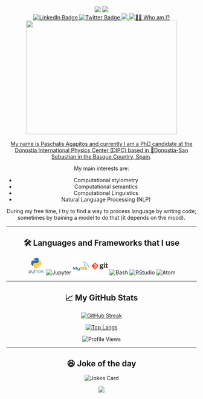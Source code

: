 <div id="header" align="center">
  <img src="https://capsule-render.vercel.app/api?type=waving&color=gradient&text=Hello!&height=100&section=header"/>
  <img src="https://media.giphy.com/media/vKhKsyEFVK4IuEKzWY/giphy.gif" width="60px"/>
  <div id="badges">
    <a href="https://www.linkedin.com/in/paschalis-agapitos-1b5284217/">
      <img src="https://img.shields.io/badge/LinkedIn-blue?style=for-the-badge&logo=linkedin&logoColor=white" alt="LinkedIn Badge"/>
    </a>
    <a href="https://twitter.com/pasxalisag9">
      <img src="https://img.shields.io/badge/Twitter-blue?style=for-the-badge&logo=twitter&logoColor=white" alt="Twitter Badge"/>
    </a>
    <a href="mailto:<pasxalisag9@gmail.com>?subject=Came%20from%20Github"><img src="https://img.shields.io/badge/gmail-%23D14836.svg?&style=for-the-badge&logo=gmail&logoColor=white" />
    <a href="mailto:<paschalis.agapitos@dipc.org>?subject=Came%20from%20Github"><img src="https://img.shields.io/badge/academic%20mail-0088CC.svg?&style=for-the-badge&logo=gmail/>
    </a>
  </div>
</div>

---

# 🧑‍💻 Who am I?

<div id="header" align="center">
  <img src="https://media.giphy.com/media/eLfDPZtLDSrNm/giphy.gif" width="400" height="300"/>
</div>


My name is Paschalis Agapitos and currently I am a PhD candidate at the Donostia International Physics Center (DIPC) based in 📍[Donostia-San Sebastian in the Basque Country, Spain](https://www.google.com/maps/@43.3111886,-1.9871133,8320m/data=!3m1!1e3). 

My main interests are:
  - Computational stylometry
  - Computational semantics
  - Computational Linguistics
  - Natural Language Processing (NLP)

During my free time, I try to find a way to process language by writing code; sometimes by training a model to do that (it depends on the mood).

---

## 🛠️ Languages and Frameworks that I use

<p align="center">
<img src="https://raw.githubusercontent.com/devicons/devicon/master/icons/python/python-original-wordmark.svg" title = "Python" alt="python" width="45" height="45" />  
<img src="https://cdn.jsdelivr.net/gh/devicons/devicon/icons/jupyter/jupyter-original-wordmark.svg" title="Jupyter" alt="Jupyter" width="45" height="45"/>
<img src="https://raw.githubusercontent.com/devicons/devicon/master/icons/mysql/mysql-original-wordmark.svg" title="MySQL" alt="MySQL" width="45" height="45" />
<img src="https://github.com/devicons/devicon/blob/master/icons/git/git-original-wordmark.svg" title="Git" alt="Git" width="45" height="45"/>
<img src="https://cdn.jsdelivr.net/gh/devicons/devicon/icons/bash/bash-original.svg" titler="Bash" alt="Bash" width="45" height="45"/>
<img src="https://cdn.jsdelivr.net/gh/devicons/devicon/icons/rstudio/rstudio-original.svg" title="RStudio" alt="RStudio" width="45" height="45"/>
<img src="https://cdn.jsdelivr.net/gh/devicons/devicon/icons/atom/atom-original-wordmark.svg" title="Atom" alt="Atom" width="45" height="45"/>
</p>

---

## 📈 My GitHub Stats

[![GitHub Streak](https://github-readme-streak-stats.herokuapp.com?user=PaschalisAg&theme=github-dark-blue&date_format=M%20j%5B%2C%20Y%5D&background=10162F&stroke=FFD301&fire=FFB551&border=FFFFFF&ring=FFD30173&currStreakNum=F5F5F5&sideNums=F5F5F5&currStreakLabel=F5F5F5&sideLabels=F5F5F5&dates=F5F5F5B8)](https://git.io/streak-stats)

[![Top Langs](https://github-readme-stats.vercel.app/api/top-langs/?username=PaschalisAg&show_icons=true&layout=compact&theme=transparent&bg_color=10162F)](https://github.com/anuraghazra/github-readme-stats)

![Profile Views](https://komarev.com/ghpvc/?username=PaschalisAg&style=for-the-badge)

---

## 😆 Joke of the day

![Jokes Card](https://readme-jokes.vercel.app/api?theme=gotham)

<p align="center">
  <img src="https://capsule-render.vercel.app/api?type=waving&color=gradient&height=100&section=footer"/>
</p>
